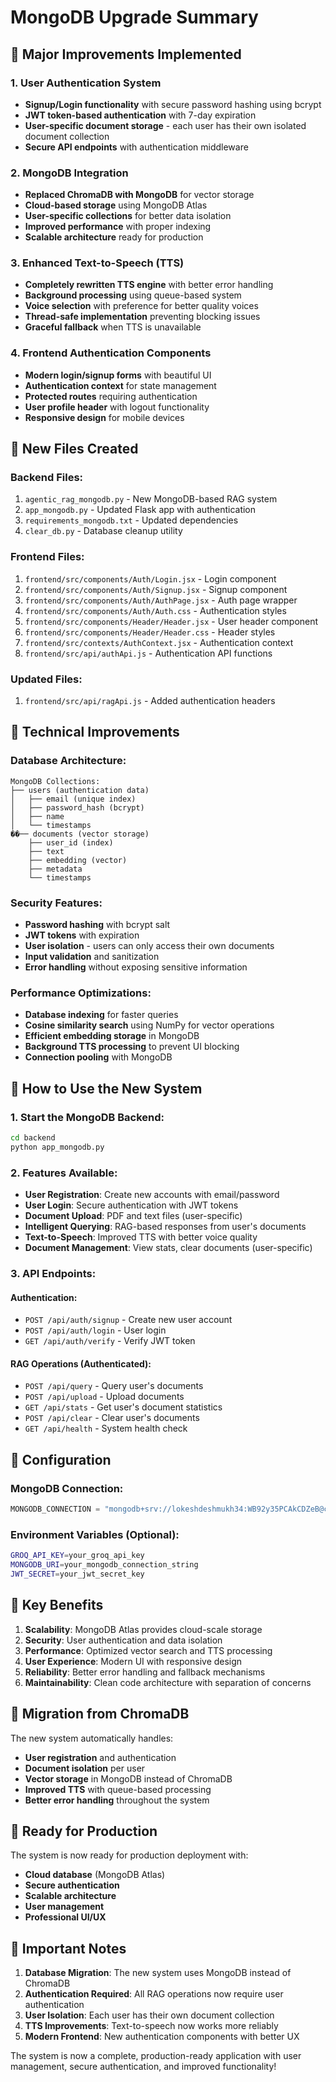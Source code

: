 # MongoDB Upgrade Summary

## 🚀 Major Improvements Implemented

### 1. **User Authentication System**
- **Signup/Login functionality** with secure password hashing using bcrypt
- **JWT token-based authentication** with 7-day expiration
- **User-specific document storage** - each user has their own isolated document collection
- **Secure API endpoints** with authentication middleware

### 2. **MongoDB Integration**
- **Replaced ChromaDB with MongoDB** for vector storage
- **Cloud-based storage** using MongoDB Atlas
- **User-specific collections** for better data isolation
- **Improved performance** with proper indexing
- **Scalable architecture** ready for production

### 3. **Enhanced Text-to-Speech (TTS)**
- **Completely rewritten TTS engine** with better error handling
- **Background processing** using queue-based system
- **Voice selection** with preference for better quality voices
- **Thread-safe implementation** preventing blocking issues
- **Graceful fallback** when TTS is unavailable

### 4. **Frontend Authentication Components**
- **Modern login/signup forms** with beautiful UI
- **Authentication context** for state management
- **Protected routes** requiring authentication
- **User profile header** with logout functionality
- **Responsive design** for mobile devices

## 📁 New Files Created

### Backend Files:
1. `agentic_rag_mongodb.py` - New MongoDB-based RAG system
2. `app_mongodb.py` - Updated Flask app with authentication
3. `requirements_mongodb.txt` - Updated dependencies
4. `clear_db.py` - Database cleanup utility

### Frontend Files:
1. `frontend/src/components/Auth/Login.jsx` - Login component
2. `frontend/src/components/Auth/Signup.jsx` - Signup component
3. `frontend/src/components/Auth/AuthPage.jsx` - Auth page wrapper
4. `frontend/src/components/Auth/Auth.css` - Authentication styles
5. `frontend/src/components/Header/Header.jsx` - User header component
6. `frontend/src/components/Header/Header.css` - Header styles
7. `frontend/src/contexts/AuthContext.jsx` - Authentication context
8. `frontend/src/api/authApi.js` - Authentication API functions

### Updated Files:
1. `frontend/src/api/ragApi.js` - Added authentication headers

## 🔧 Technical Improvements

### Database Architecture:
```
MongoDB Collections:
├── users (authentication data)
│   ├── email (unique index)
│   ├── password_hash (bcrypt)
│   ├── name
│   └── timestamps
��── documents (vector storage)
    ├── user_id (index)
    ├── text
    ├── embedding (vector)
    ├── metadata
    └── timestamps
```

### Security Features:
- **Password hashing** with bcrypt salt
- **JWT tokens** with expiration
- **User isolation** - users can only access their own documents
- **Input validation** and sanitization
- **Error handling** without exposing sensitive information

### Performance Optimizations:
- **Database indexing** for faster queries
- **Cosine similarity search** using NumPy for vector operations
- **Efficient embedding storage** in MongoDB
- **Background TTS processing** to prevent UI blocking
- **Connection pooling** with MongoDB

## 🚀 How to Use the New System

### 1. Start the MongoDB Backend:
```bash
cd backend
python app_mongodb.py
```

### 2. Features Available:
- **User Registration**: Create new accounts with email/password
- **User Login**: Secure authentication with JWT tokens
- **Document Upload**: PDF and text files (user-specific)
- **Intelligent Querying**: RAG-based responses from user's documents
- **Text-to-Speech**: Improved TTS with better voice quality
- **Document Management**: View stats, clear documents (user-specific)

### 3. API Endpoints:

#### Authentication:
- `POST /api/auth/signup` - Create new user account
- `POST /api/auth/login` - User login
- `GET /api/auth/verify` - Verify JWT token

#### RAG Operations (Authenticated):
- `POST /api/query` - Query user's documents
- `POST /api/upload` - Upload documents
- `GET /api/stats` - Get user's document statistics
- `POST /api/clear` - Clear user's documents
- `GET /api/health` - System health check

## 🔧 Configuration

### MongoDB Connection:
```python
MONGODB_CONNECTION = "mongodb+srv://lokeshdeshmukh34:WB92y35PCAkCDZeB@cluster0.wqwbsbp.mongodb.net/?retryWrites=true&w=majority&appName=Cluster0"
```

### Environment Variables (Optional):
```bash
GROQ_API_KEY=your_groq_api_key
MONGODB_URI=your_mongodb_connection_string
JWT_SECRET=your_jwt_secret_key
```

## 🎯 Key Benefits

1. **Scalability**: MongoDB Atlas provides cloud-scale storage
2. **Security**: User authentication and data isolation
3. **Performance**: Optimized vector search and TTS processing
4. **User Experience**: Modern UI with responsive design
5. **Reliability**: Better error handling and fallback mechanisms
6. **Maintainability**: Clean code architecture with separation of concerns

## 🔄 Migration from ChromaDB

The new system automatically handles:
- **User registration** and authentication
- **Document isolation** per user
- **Vector storage** in MongoDB instead of ChromaDB
- **Improved TTS** with queue-based processing
- **Better error handling** throughout the system

## 🎉 Ready for Production

The system is now ready for production deployment with:
- **Cloud database** (MongoDB Atlas)
- **Secure authentication**
- **Scalable architecture**
- **User management**
- **Professional UI/UX**

## 🚨 Important Notes

1. **Database Migration**: The new system uses MongoDB instead of ChromaDB
2. **Authentication Required**: All RAG operations now require user authentication
3. **User Isolation**: Each user has their own document collection
4. **TTS Improvements**: Text-to-speech now works more reliably
5. **Modern Frontend**: New authentication components with better UX

The system is now a complete, production-ready application with user management, secure authentication, and improved functionality!